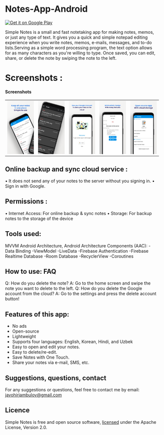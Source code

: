 # Notes-App-Android
[<img src="https://play.google.com/intl/en_us/badges/static/images/badges/en_badge_web_generic.png"
    alt="Get it on Google Play"
    height="80">](https://play.google.com/store/apps/details?id=uz.javokhirjambulov.notes)
    
Simple Notes is a small and fast notetaking app for making notes, memos, or just any type of text. It gives you a quick and simple notepad editing experience when you write notes, memos, e-mails, messages, and to-do lists.Serving as a simple word processing program, the text option allows for as many characters as you're willing to type. Once saved, you can edit, share, or delete the note by swiping the note to the left.
# Screenshots :
<h4>Screenshots</h4>
<table>
<tbody>
<tr>
<td> <img src="app/src/main/res/drawable/google_pixel_4_xl_screenshot_0.png" width="150" ></td>
<td> <img src="app/src/main/res/drawable/google_pixel_4_xl_screenshot_1.png" width="150" ></td>
<td> <img src="app/src/main/res/drawable/google_pixel_4_xl_screenshot_2.png" width="150" ></td>
<td> <img src="app/src/main/res/drawable/google_pixel_4_xl_screenshot_3.png" width="150" ></td>
<td> <img src="app/src/main/res/drawable/google_pixel_4_xl_screenshot_4.png" width="150" ></td>
</tr>
</tbody>
</table>


## Online backup and sync cloud service :
• It does not send any of your notes to the server without you signing in.
• Sign in with Google.

## Permissions :
• Internet Access: For online backup & sync notes
• Storage: For backup notes to the storage of the device

## Tools used:
MVVM Android Architecture,
Android Architecture Components (AAC):
 -Data Binding
 -ViewModel
 -LiveData
-Firebase Authentication
-Firebase Realtime Database
-Room Database
-RecyclerView
-Coroutines

## How to use: FAQ 
Q: How do you delete the note?
A: Go to the home screen and swipe the note you want to delete to the left.
Q: How do you delete the Google account from the cloud?
A: Go to the settings and press the delete account button!

## Features of this app:
<ul>
  <li> No ads</li>
<li> Open-source</li>
<li> Lightweight</li>
<li> Supports four languages: English, Korean, Hindi, and Uzbek</li>
<li> Easy to open and edit your notes.</li>
<li> Easy to delete/re-edit.</li>
<li> Save Notes with One Touch.</li>
<li> Share your notes via e-mail, SMS, etc.</li>
  </ul>


## Suggestions, questions, contact
For any suggestions or questions, feel free to contact me by email: javohirjambulov@gmail.com
## Licence
Simple Notes is free and open source software, [licensed](https://github.com/JavokhirJambulov/Pomodo-App-Android/blob/main/LICENSE) under the Apache License, Version 2.0.
